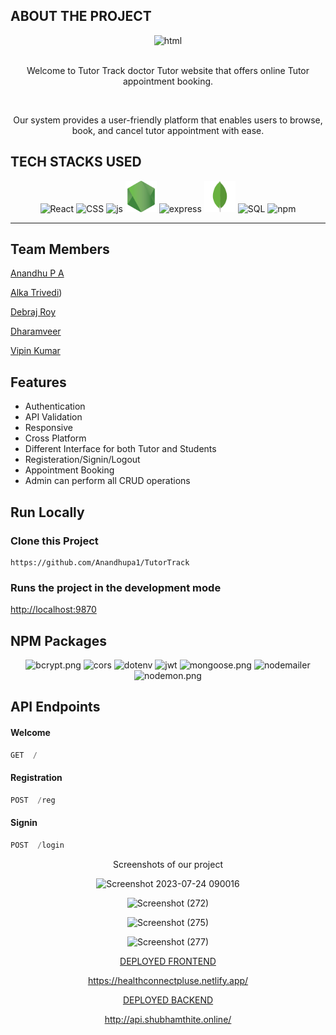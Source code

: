 ## ABOUT THE PROJECT

<div align="center"  width="55" height="55">
  <img src="frontend/src/Images/Logo.jpeg" alt="html" width="200" height="100"/>
  <br>
  <br>
  <p>Welcome to Tutor Track doctor Tutor website that offers online Tutor appointment booking.</p>
  <br>
  <p>Our system provides a user-friendly platform that enables users to browse, book, and cancel tutor appointment with ease. </p>
</div>

## TECH STACKS USED

<p align = "center">
<img src="https://pbs.twimg.com/card_img/1666843643695759362/Y_D9NQxB?format=png&name=medium" alt="React" width="85" height="55"/>
<img src="https://user-images.githubusercontent.com/25181517/183898674-75a4a1b1-f960-4ea9-abcb-637170a00a75.png" alt="CSS" width="50" height="55"/>
<img src="https://user-images.githubusercontent.com/25181517/117447155-6a868a00-af3d-11eb-9cfe-245df15c9f3f.png" alt="js" width="50" height="50"/>
<img src="https://raw.githubusercontent.com/PrinceCorwin/Useful-tech-icons/main/images/nodejs.png" alt="nodejs" width="50" height="50"/>
<img src="https://res.cloudinary.com/kc-cloud/images/f_auto,q_auto/v1651772163/expressjslogo/expressjslogo.webp?_i=AA" alt="express" width="50" height="50"/>
 <img src="https://raw.githubusercontent.com/PrinceCorwin/Useful-tech-icons/main/images/mongodb-leaf.png" alt="mongo" width="50" height="50"/> 
<img src="https://encrypted-tbn0.gstatic.com/images?q=tbn:ANd9GcS_8111ZxkY6gTsXBH28xrKXOSH5kFfSCk5eKhFwf0fhA&usqp=CAU&ec=48665698" alt="SQL" width="50" height="50"/>
<img src="https://user-images.githubusercontent.com/25181517/121401671-49102800-c959-11eb-9f6f-74d49a5e1774.png" alt="npm" width="50" height="50"/>
  
</p>
<hr>

## Team Members


 [Anandhu P A](https://github.com/Anandhupa1) 
 
 [Alka Trivedi](https://github.com/Alka0814)) 
 
 [Debraj Roy](https://github.com/ShradhaVastrakar) 
 
 [Dharamveer](https://github.com/vaibhzz10) 
 
 [Vipin Kumar](https://github.com/Vipin4147) 

 
## Features 
-  Authentication
-  API Validation
-  Responsive
-  Cross Platform
-  Different Interface for both Tutor and Students
-  Registeration/Signin/Logout
-  Appointment Booking
-  Admin can perform all CRUD operations

## Run Locally
### Clone this Project

```
https://github.com/Anandhupa1/TutorTrack
```


### Runs the project in the development mode

[http://localhost:9870](http://localhost:9870)


## NPM Packages
<p align = "center">
<img src="https://repository-images.githubusercontent.com/139898859/9617c480-81c2-11ea-94fc-322231ead1f0" alt="bcrypt.png" width="70" height="50"/>
<img src="https://github.com/faraz412/cozy-passenger-4798/blob/main/Frontend/Files/cors.png?raw=true" alt="cors" width="70" height="50"/>
<img src="https://github.com/faraz412/cozy-passenger-4798/blob/main/Frontend/Files/download.png?raw=true" alt="dotenv" width="60" height="50"/>
<img src="https://github.com/faraz412/cozy-passenger-4798/blob/main/Frontend/Files/JWT.png?raw=true" alt="jwt" width="70" height="50"/>
<img src="https://4008838.fs1.hubspotusercontent-na1.net/hubfs/4008838/mogoose-logo.png" alt="mongoose.png" width="70" height="70"/>     
<img src="https://i0.wp.com/community.nodemailer.com/wp-content/uploads/2015/10/n2-2.png?fit=422%2C360&ssl=1" alt="nodemailer" width="50" height="70"/>
<img src="https://user-images.githubusercontent.com/13700/35731649-652807e8-080e-11e8-88fd-1b2f6d553b2d.png" alt="nodemon.png" width="50" height="50"/>

   
   
## API Endpoints
   #### Welcome
```javascript
GET  /
```
  #### Registration
```javascript
POST  /reg
```
  #### Signin
```javascript
POST  /login

```
<div align = "center">  

<p>Screenshots of our project</p>

![Screenshot 2023-07-24 090016](https://github.com/Anandhupa1/TutorTrack/assets/116183472/452fa2ba-e39a-48da-b545-b25927c2e898)



![Screenshot (272)](https://github.com/omkar231098/rough-support-2269/assets/115460277/6254e4ce-bfc8-493b-bcbb-b6aa5cca3040)




![Screenshot (275)](https://github.com/omkar231098/rough-support-2269/assets/115460277/5f32419f-6e0e-4d69-9d67-0641516eaecf)



![Screenshot (277)](https://github.com/omkar231098/rough-support-2269/assets/115460277/02ecb6e6-5801-4ce9-92bc-dec28903d100)



 
[DEPLOYED FRONTEND](https://healthconnectpluse.netlify.app/)<p>https://healthconnectpluse.netlify.app/</p>

[DEPLOYED BACKEND](http://api.shubhamthite.online/)<p>http://api.shubhamthite.online/</p>

 
